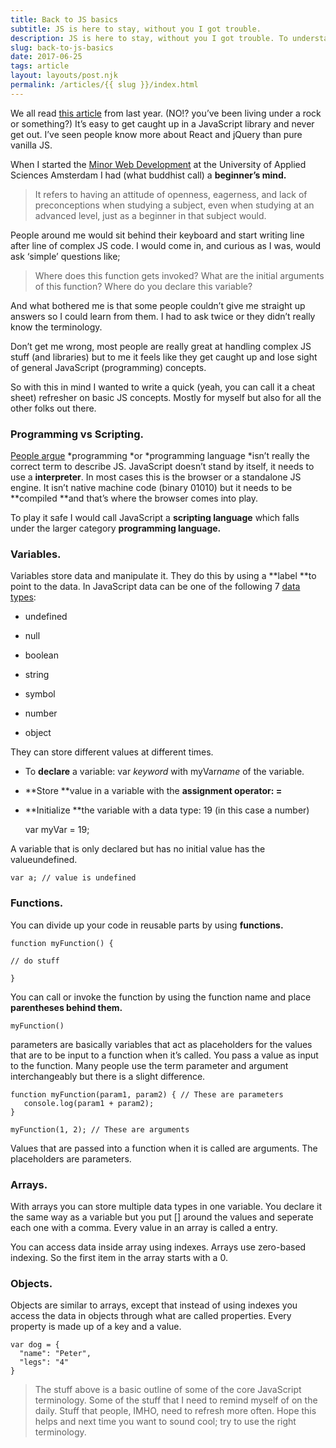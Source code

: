 ```yaml
---
title: Back to JS basics
subtitle: JS is here to stay, without you I got trouble.
description: JS is here to stay, without you I got trouble. To understand you here is a quick refresher on the intro of JavaScript.
slug: back-to-js-basics
date: 2017-06-25
tags: article
layout: layouts/post.njk
permalink: /articles/{{ slug }}/index.html
---
```


We all read [this article](https://hackernoon.com/how-it-feels-to-learn-javascript-in-2016-d3a717dd577f) from last year. (NO!? you’ve been living under a rock or something?) It’s easy to get caught up in a JavaScript library and never get out. I’ve seen people know more about React and jQuery than pure vanilla JS.

When I started the [Minor Web Development](http://www.hva.nl/opleiding/communication-and-multimedia-design/communication-and-multimedia-design.html) at the University of Applied Sciences Amsterdam I had (what buddhist call) a **beginner’s mind.**
> It refers to having an attitude of openness, eagerness, and lack of preconceptions when studying a subject, even when studying at an advanced level, just as a beginner in that subject would.

People around me would sit behind their keyboard and start writing line after line of complex JS code. I would come in, and curious as I was, would ask ‘simple’ questions like;
> Where does this function gets invoked?
> What are the initial arguments of this function?
> Where do you declare this variable?

And what bothered me is that some people couldn’t give me straight up answers so I could learn from them. I had to ask twice or they didn’t really know the terminology.

Don’t get me wrong, most people are really great at handling complex JS stuff (and libraries) but to me it feels like they get caught up and lose sight of general JavaScript (programming) concepts.

So with this in mind I wanted to write a quick (yeah, you can call it a cheat sheet) refresher on basic JS concepts. Mostly for myself but also for all the other folks out there.

### Programming vs Scripting.

[People argue](https://www.quora.com/Is-JavaScript-a-scripting-or-a-programming-language) *programming *or *programming language *isn’t really the correct term to describe JS. JavaScript doesn’t stand by itself, it needs to use a **interpreter**. In most cases this is the browser or a standalone JS engine. It isn’t native machine code (binary 01010) but it needs to be **compiled **and that’s where the browser comes into play.

To play it safe I would call JavaScript a **scripting language** which falls under the larger category **programming language.**

### Variables.

Variables store data and manipulate it. They do this by using a **label **to point to the data. In JavaScript data can be one of the following 7 [data types](https://developer.mozilla.org/nl/docs/Web/JavaScript/Data_structures):

* undefined

* null

* boolean

* string

* symbol

* number

* object

They can store different values at different times.

* To **declare** a variable: var *keyword* with myVar*name* of the variable.

* **Store **value in a variable with the **assignment operator: =**

* **Initialize **the variable with a data type: 19 (in this case a number)

    var myVar = 19;

A variable that is only declared but has no initial value has the valueundefined.

    var a; // value is undefined

### Functions.

You can divide up your code in reusable parts by using **functions.**

    function myFunction() {

    // do stuff

    }

You can call or invoke the function by using the function name and place **parentheses behind them.**

    myFunction()

parameters are basically variables that act as placeholders for the values that are to be input to a function when it’s called. You pass a value as input to the function. Many people use the term parameter and argument interchangeably but there is a slight difference.

    function myFunction(param1, param2) { // These are parameters
       console.log(param1 + param2);
    }

    myFunction(1, 2); // These are arguments

Values that are passed into a function when it is called are arguments. The placeholders are parameters.

### Arrays.

With arrays you can store multiple data types in one variable. You declare it the same way as a variable but you put [] around the values and seperate each one with a comma. Every value in an array is called a entry.

You can access data inside array using indexes. Arrays use zero-based indexing. So the first item in the array starts with a 0.

### Objects.

Objects are similar to arrays, except that instead of using indexes you access the data in objects through what are called properties. Every property is made up of a key and a value.

    var dog = {
      "name": "Peter",
      "legs": "4"
    }
> The stuff above is a basic outline of some of the core JavaScript terminology. Some of the stuff that I need to remind myself of on the daily. Stuff that people, IMHO, need to refresh more often. Hope this helps and next time you want to sound cool; try to use the right terminology.
